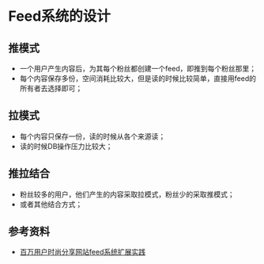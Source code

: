 #  Feed系统的设计

## 推模式
+  一个用户产生内容后，为其每个粉丝都创建一个feed，即推到每个粉丝那里；
+  每个内容保存多份，空间消耗比较大，但是读的时候比较简单，直接用feed的所有者去选择即可；

## 拉模式
+  每个内容只保存一份，读的时候从各个来源读；
+  读的时候DB操作压力比较大；

## 推拉结合
+  粉丝较多的用户，他们产生的内容采取拉模式，粉丝少的采取推模式；
+  或者其他结合方式；

## 参考资料
+  [百万用户时尚分享网站feed系统扩展实践](http://www.csdn.net/article/2013-11-07/2817430-design-decisions-for-scaling-your-high-traffic-feeds)
